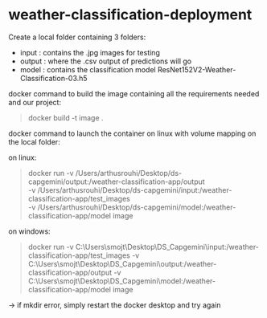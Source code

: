 # weather-classification-deployment


Create a local folder containing 3 folders:
- input : contains the .jpg images for testing
- output : where the .csv output of predictions will go
- model : contains the classification model ResNet152V2-Weather-Classification-03.h5

docker command to build the image containing all the requirements needed and our project:
> docker build -t image .

docker command to launch the container on linux with volume mapping on the local folder:

on linux:
> docker run -v /Users/arthusrouhi/Desktop/ds-capgemini/output:/weather-classification-app/output \
> -v /Users/arthusrouhi/Desktop/ds-capgemini/input:/weather-classification-app/test_images \
> -v /Users/arthusrouhi/Desktop/ds-capgemini/model:/weather-classification-app/model image

on windows:
> docker run -v C:\Users\smojt\Desktop\DS_Capgemini\input:/weather-classification-app/test_images -v C:\Users\smojt\Desktop\DS_Capgemini\output:/weather-classification-app/output -v C:\Users\smojt\Desktop\DS_Capgemini\model:/weather-classification-app/model image

-> if mkdir error, simply restart the docker desktop and try again
